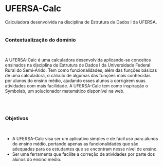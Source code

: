 # UFERSA-Calc
Calculadora desenvolvida na disciplina de Estrutura de Dados I da UFERSA.
<br><br>
<h3>Contextualização do domínio</h3>
<br>
<p>A UFERSA-Calc é uma calculadora desenvolvida aplicando-se conceitos ensinados na disciplina de Estrutura de Dados I da Universidade Federal Rural do Semi-Árido. Tem como funcionalidades, além das funções básicas de uma calculadora, o cálculo de algumas das funções mais conhecidas por alunos do ensino médio, ajudando esses alunos a corrigirem suas atividades com mais facilidade. A UFERSA-Calc tem como inspiração o Symbolab, um solucionador matemático disponível na web.</p>
<br><br>
<h3>Objetivos</h3>
<br>
<ul>
  <li>A UFERSA-Calc visa ser um aplicativo simples e de fácil uso para alunos do ensino médio, portando apenas as funcionalidades que são adequadas para os estudantes que se encontram nesse nível de ensino. </li>
  <li>Ser uma ferramenta que facilite a correção de atividades por parte dos alunos do ensino médio.</li>
 </ul>
  
